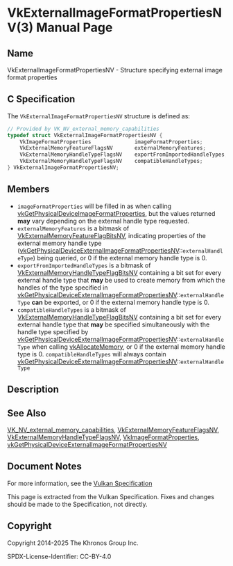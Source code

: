 # VkExternalImageFormatPropertiesNV(3) Manual Page

## Name

VkExternalImageFormatPropertiesNV - Structure specifying external image format properties



## [](#_c_specification)C Specification

The `VkExternalImageFormatPropertiesNV` structure is defined as:

```c++
// Provided by VK_NV_external_memory_capabilities
typedef struct VkExternalImageFormatPropertiesNV {
    VkImageFormatProperties              imageFormatProperties;
    VkExternalMemoryFeatureFlagsNV       externalMemoryFeatures;
    VkExternalMemoryHandleTypeFlagsNV    exportFromImportedHandleTypes;
    VkExternalMemoryHandleTypeFlagsNV    compatibleHandleTypes;
} VkExternalImageFormatPropertiesNV;
```

## [](#_members)Members

- `imageFormatProperties` will be filled in as when calling [vkGetPhysicalDeviceImageFormatProperties](https://registry.khronos.org/vulkan/specs/latest/man/html/vkGetPhysicalDeviceImageFormatProperties.html), but the values returned **may** vary depending on the external handle type requested.
- `externalMemoryFeatures` is a bitmask of [VkExternalMemoryFeatureFlagBitsNV](https://registry.khronos.org/vulkan/specs/latest/man/html/VkExternalMemoryFeatureFlagBitsNV.html), indicating properties of the external memory handle type ([vkGetPhysicalDeviceExternalImageFormatPropertiesNV](https://registry.khronos.org/vulkan/specs/latest/man/html/vkGetPhysicalDeviceExternalImageFormatPropertiesNV.html)::`externalHandleType`) being queried, or 0 if the external memory handle type is 0.
- `exportFromImportedHandleTypes` is a bitmask of [VkExternalMemoryHandleTypeFlagBitsNV](https://registry.khronos.org/vulkan/specs/latest/man/html/VkExternalMemoryHandleTypeFlagBitsNV.html) containing a bit set for every external handle type that **may** be used to create memory from which the handles of the type specified in [vkGetPhysicalDeviceExternalImageFormatPropertiesNV](https://registry.khronos.org/vulkan/specs/latest/man/html/vkGetPhysicalDeviceExternalImageFormatPropertiesNV.html)::`externalHandleType` **can** be exported, or 0 if the external memory handle type is 0.
- `compatibleHandleTypes` is a bitmask of [VkExternalMemoryHandleTypeFlagBitsNV](https://registry.khronos.org/vulkan/specs/latest/man/html/VkExternalMemoryHandleTypeFlagBitsNV.html) containing a bit set for every external handle type that **may** be specified simultaneously with the handle type specified by [vkGetPhysicalDeviceExternalImageFormatPropertiesNV](https://registry.khronos.org/vulkan/specs/latest/man/html/vkGetPhysicalDeviceExternalImageFormatPropertiesNV.html)::`externalHandleType` when calling [vkAllocateMemory](https://registry.khronos.org/vulkan/specs/latest/man/html/vkAllocateMemory.html), or 0 if the external memory handle type is 0. `compatibleHandleTypes` will always contain [vkGetPhysicalDeviceExternalImageFormatPropertiesNV](https://registry.khronos.org/vulkan/specs/latest/man/html/vkGetPhysicalDeviceExternalImageFormatPropertiesNV.html)::`externalHandleType`

## [](#_description)Description

## [](#_see_also)See Also

[VK\_NV\_external\_memory\_capabilities](https://registry.khronos.org/vulkan/specs/latest/man/html/VK_NV_external_memory_capabilities.html), [VkExternalMemoryFeatureFlagsNV](https://registry.khronos.org/vulkan/specs/latest/man/html/VkExternalMemoryFeatureFlagsNV.html), [VkExternalMemoryHandleTypeFlagsNV](https://registry.khronos.org/vulkan/specs/latest/man/html/VkExternalMemoryHandleTypeFlagsNV.html), [VkImageFormatProperties](https://registry.khronos.org/vulkan/specs/latest/man/html/VkImageFormatProperties.html), [vkGetPhysicalDeviceExternalImageFormatPropertiesNV](https://registry.khronos.org/vulkan/specs/latest/man/html/vkGetPhysicalDeviceExternalImageFormatPropertiesNV.html)

## [](#_document_notes)Document Notes

For more information, see the [Vulkan Specification](https://registry.khronos.org/vulkan/specs/latest/html/vkspec.html#VkExternalImageFormatPropertiesNV)

This page is extracted from the Vulkan Specification. Fixes and changes should be made to the Specification, not directly.

## [](#_copyright)Copyright

Copyright 2014-2025 The Khronos Group Inc.

SPDX-License-Identifier: CC-BY-4.0
